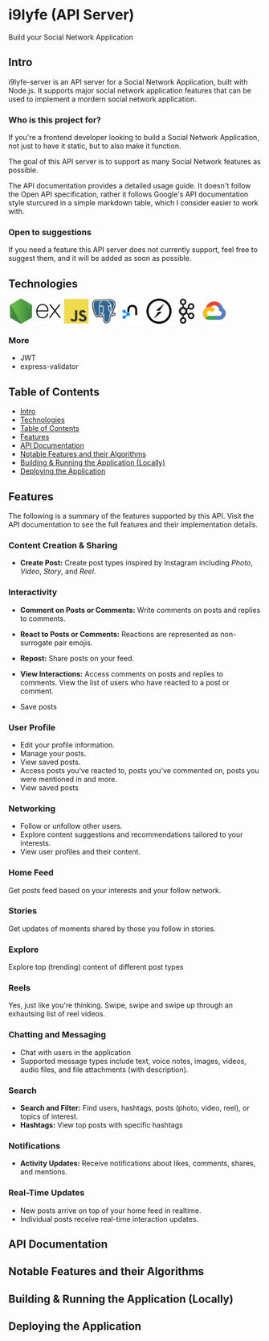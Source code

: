 # i9lyfe (API Server)

Build your Social Network Application

## Intro

i9lyfe-server is an API server for a Social Network Application, built with Node.js. It supports major social network application features that can be used to implement a mordern social network application.

### Who is this project for?

If you're a frontend developer looking to build a Social Network Application, not just to have it static, but to also make it function.

The goal of this API server is to support as many Social Network features as possible.

The API documentation provides a detailed usage guide. It doesn't follow the Open API specification, rather it follows Google's API documentation style sturcured in a simple markdown table, which I consider easier to work with.

### Open to suggestions

If you need a feature this API server does not currently support, feel free to suggest them, and it will be added as soon as possible.

## Technologies

<div style="display: flex;">
<img style="margin-right: 5px" alt="nodejs" width="50" src="./attachments/tech-icons/nodejs-original.svg" />
<img style="margin-right: 5px" alt="nodejs" width="50" src="./attachments/tech-icons/express-original.svg" />
<img style="margin-right: 5px" alt="nodejs" width="50" src="./attachments/tech-icons/javascript-original.svg" />
<img style="margin-right: 5px" alt="nodejs" width="50" src="./attachments/tech-icons/postgresql-original.svg" />
<img style="margin-right: 5px" alt="nodejs" width="50" src="./attachments/tech-icons/neo4j-original.svg" />
<img style="margin-right: 5px" alt="nodejs" width="50" src="./attachments/tech-icons/socketio-original.svg" />
<img style="margin-right: 5px" alt="nodejs" width="50" src="./attachments/tech-icons/apachekafka-original.svg" />
<img style="margin-right: 5px" alt="nodejs" width="50" src="./attachments/tech-icons/googlecloud-original.svg" />
</div>

### More

- JWT
- express-validator

## Table of Contents

- [Intro](#intro)
- [Technologies](#technologies)
- [Table of Contents](#table-of-contents)
- [Features](#features)
- [API Documentation](#api-documentation)
- [Notable Features and their Algorithms](#notable-features-and-their-algorithms)
- [Building & Running the Application (Locally)](#building--running-the-application-locally)
- [Deploying the Application](#deploying-the-application)

## Features

The following is a summary of the features supported by this API. Visit the API documentation to see the full features and their implementation details.

### Content Creation & Sharing

- **Create Post:** Create post types inspired by Instagram including *Photo*, *Video*, *Story*, and *Reel*.

### Interactivity

- **Comment on Posts or Comments:** Write comments on posts and replies to comments. 

- **React to Posts or Comments:** Reactions are represented as non-surrogate pair emojis.  
- **Repost:** Share posts on your feed.  
- **View Interactions:** Access comments on posts and replies to comments. View the list of users who have reacted to a post or comment.
- Save posts

### User Profile

- Edit your profile information.  
- Manage your posts.
- View saved posts.  
- Access posts you’ve reacted to, posts you've commented on, posts you were mentioned in and more.
- View saved posts

### Networking

- Follow or unfollow other users.  
- Explore content suggestions and recommendations tailored to your interests.  
- View user profiles and their content.

### Home Feed

Get posts feed based on your interests and your follow network.

### Stories

Get updates of moments shared by those you follow in stories.

### Explore

Explore top (trending) content of different post types

### Reels

Yes, just like you're thinking. Swipe, swipe and swipe up through an exhautsing list of reel videos.

### Chatting and Messaging

- Chat with users in the application
- Supported message types include text, voice notes, images, videos, audio files, and file attachments (with description).

### Search

- **Search and Filter:** Find users, hashtags, posts (photo, video, reel), or topics of interest.  
- **Hashtags:** View top posts with specific hashtags

### Notifications

- **Activity Updates:** Receive notifications about likes, comments, shares, and mentions.

### Real-Time Updates

- New posts arrive on top of your home feed in realtime.
- Individual posts receive real-time interaction updates.

## API Documentation

## Notable Features and their Algorithms

## Building & Running the Application (Locally)

## Deploying the Application
